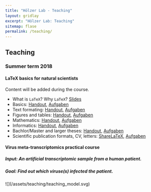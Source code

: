 ```yaml
---
title: "Hölzer Lab - Teaching"
layout: gridlay
excerpt: "Hölzer Lab: Teaching"
sitemap: flase
permalink: /teaching/
---
```


<div class="row">
<div class="col-sm-6 clearfix">

## Teaching

### Summer term 2018

#### LaTeX basics for natural scientists

Content will be added during the course.

- What is `LaTeX`? Why `LaTeX`? [Slides](/assets/teaching/latex/latex_intro.pdf)
- Basics: [Handout](/assets/teaching/latex/handouts/Handout1_Basics.pdf), [Aufgaben](/assets/teaching/latex/tasks/1_Protokoll.zip)
- Text formating: [Handout](/assets/teaching/latex/handouts/Handout2_Formatierung.pdf), [Aufgaben](/assets/teaching/latex/tasks/2_Formatierung.zip)
- Figures and tables: [Handout](/assets/teaching/latex/handouts/Handout3_Abbildungen_Tabellen.pdf), [Aufgaben](/assets/teaching/latex/tasks/3_Floats.zip)
- Mathematics: [Handout](/assets/teaching/latex/handouts/Handout4_Mathematik.pdf), [Aufgaben](/assets/teaching/latex/tasks/4_Mathematik.zip)
- Informatics: [Handout](/assets/teaching/latex/handouts/Handout5_Informatik.pdf), [Aufgaben](/assets/teaching/latex/tasks/5_Informatik.zip)
- Bachlor/Master and larger theses: [Handout](/assets/teaching/latex/handouts/Handout6_Abschlussarbeiten.pdf), [Aufgaben](/assets/teaching/latex/tasks/6_Abschlussarbeiten.zip)
- Scientific publication formats, CV, letters: [ShareLaTeX](https://de.sharelatex.com/), [Aufgaben](/assets/teaching/latex/tasks/7_Last.txt.zip)

#### Virus meta-transcriptomics practical course

##### **Input**: An artificial transcriptomic sample from a human patient.   

##### **Goal**: Find out which viruse(s) infected the patient.  
<!--
##### Approaches/Tools:
- Quality check (FastQC)
- Sequence similarity (Blast, Hisat2, ...)
- Read classification (Clark, Kraken2, ...)
- 

##### Any other ideas?-->

</div>

<div class="col-sm-6 clearfix">
![](/assets/teaching/teaching_model.svg)
</div>

</div>